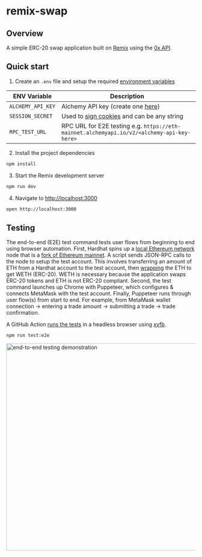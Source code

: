 # remix-swap

## Overview

A simple ERC-20 swap application built on [Remix](https://remix.run/) using the [0x API](https://docs.0x.org/introduction/introduction-to-0x).

## Quick start

1) Create an `.env` file and setup the required [environment variables](.env.example)

| ENV Variable  | Description |
| ------------- | ------------- |
| `ALCHEMY_API_KEY`  | Alchemy API key (create one [here](https://docs.alchemy.com/docs/alchemy-quickstart-guide#1key-create-an-alchemy-key))  |
| `SESSION_SECRET`  | Used to [sign cookies](https://remix.run/docs/en/v1/api/remix#signing-cookies) and can be any string  |
| `RPC_TEST_URL`  | RPC URL for E2E testing e.g. `https://eth-mainnet.alchemyapi.io/v2/<alchemy-api-key-here>`  |

2) Install the project dependencies

```sh
npm install
```

3) Start the Remix development server

```sh
npm run dev
```

4) Navigate to [http://localhost:3000](http://localhost:3000)

```sh
open http://localhost:3000
```

## Testing

The end-to-end (E2E) test command tests user flows from beginning to end using browser automation. First, Hardhat spins up a [local Ethereum network](https://hardhat.org/hardhat-network/docs/overview#hardhat-network) node that is a [fork of Ethereum mainnet](https://hardhat.org/hardhat-network/docs/guides/forking-other-networks#forking-other-networks). A script sends JSON-RPC calls to the node to setup the test account. This involves transferring an amount of ETH from a Hardhat account to the test account, then [wrapping](https://academy.binance.com/en/articles/what-is-wrapped-ether-weth-and-how-to-wrap-it#:~:text=you%20send%20your%20ETH%20to%20a%20smart%20contract%20that%20then%20provides%20WETH%20in%20return) the ETH to get WETH (ERC-20). WETH is necessary because the application swaps ERC-20 tokens and ETH is not ERC-20 compliant. Second, the test command launches up Chrome with Puppeteer, which configures & connects MetaMask with the test account. Finally, Puppeteer runs through user flow(s) from start to end. For example, from MetaMask wallet connection -> entering a trade amount -> submitting a trade -> trade confirmation.

A GitHub Action [runs the tests](https://github.com/hzhu/remix-swap/blob/main/.github/workflows/end-to-end-tests.yml#L18-L25) in a headless browser using [xvfb](https://en.wikipedia.org/wiki/Xvfb).

```
npm run test:e2e
```

<img width="550" src=".github/e2e.gif" alt="end-to-end testing demonstration" />
